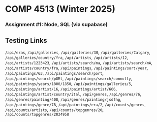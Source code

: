 # COMP 4513 (Winter 2025)
### Assignment #1: Node, SQL (via supabase)

## Testing Links

`/api/eras`, `/api/galleries`, `/api/galleries/30`, `/api/galleries/Calgary`, `/api/galleries/country/fra`, `/api/artists`, `/api/artists/12`, `/api/artists/1223423`, `/api/artists/search/ma`, `/api/artists/search/mA`, `/api/artists/country/fra`, `/api/paintings`, `/api/paintings/sort/year`, `/api/paintings/63`, `/api/paintings/search/port`, `/api/paintings/search/pORt`, `/api/paintings/search/connolly`, `/api/paintings/years/1800/1850`, `/api/paintings/galleries/5`, `/api/paintings/artist/16`, `/api/paintings/artist/666`, `/api/paintings/artist/country/ital`, `/api/genres`, `/api/genres/76`, `/api/genres/painting/408`, `/api/genres/painting/jsdfhg`, `/api/paintings/genre/78`, `/api/paintings/era/2`, `/api/counts/genres`, `/api/counts/artists`, `/api/counts/topgenres/20`, `/api/counts/topgenres/2034958`

